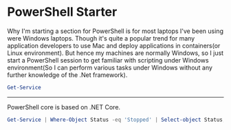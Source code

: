 # PowerShell Starter
Why I'm starting a section for PowerShell is for most laptops I've been using were Windows laptops. Though it's quite a popular trend for many application developers to use Mac and deploy applications in containers(or Linux environment). But hence my machines are normally Windows, so I just start a PowerShell session to get familiar with scripting under Windows environment(So I can perform various tasks under Windows without any further knowledge of the .Net framework). 
```ps1
Get-Service
```

___

PowerShell core is based on .NET Core.
```ps1
Get-Service | Where-Object Status -eq 'Stopped' | Select-object Status, Name
```
